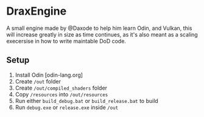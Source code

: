 # DraxEngine
A small engine made by @Daxode to help him learn Odin, and Vulkan, 
this will increase greatly in size as time continues, 
as it's also meant as a scaling execersise in how to write maintable DoD code.

## Setup
1. Install Odin [odin-lang.org]
2. Create `/out` folder
3. Create `/out/compiled_shaders` folder
4. Copy `/resources` into `/out/resources`
5. Run either `build_debug.bat` or `build_release.bat` to build
6. Run `debug.exe` or `release.exe` inside `/out`